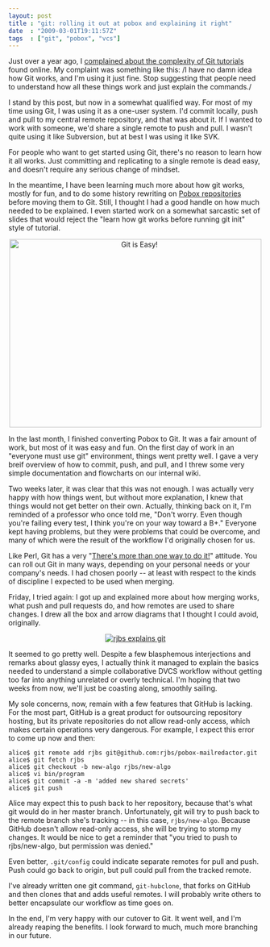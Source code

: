 ```yaml
---
layout: post
title : "git: rolling it out at pobox and explaining it right"
date  : "2009-03-01T19:11:57Z"
tags  : ["git", "pobox", "vcs"]
---
```

Just over a year ago, I [complained about the complexity of Git
tutorials](http://rjbs.manxome.org/rubric/entry/1567) found online.  My
complaint was something like this: /I have no damn idea how Git works, and I'm
using it just fine.  Stop suggesting that people need to understand how all
these things work and just explain the commands./

I stand by this post, but now in a somewhat qualified way.  For most of my time
using Git, I was using it as a one-user system.  I'd commit locally, push and
pull to my central remote repository, and that was about it.  If I wanted to
work with someone, we'd share a single remote to push and pull.  I wasn't quite
using it like Subversion, but at best I was using it like SVK.

For people who want to get started using Git, there's no reason to learn how it
all works.  Just committing and replicating to a single remote is dead easy,
and doesn't require any serious change of mindset.

In the meantime, I have been learning much more about how git works, mostly for
fun, and to do some history rewriting on [Pobox
repositories](http://github.com/pobox/) before moving them to Git.
Still, I thought I had a good handle on how much needed to be explained.  I
even started work on a somewhat sarcastic set of slides that would reject the
"learn how git works before running git init" style of tutorial.

<center><a href="http://www.flickr.com/photos/rjbs/3319250417/" title="Git is Easy! by
rjbs, on Flickr"><img
src="http://farm4.static.flickr.com/3626/3319250417_8fb047ab18.jpg" width="500"
height="374" alt="Git is Easy!" /></a></center>

In the last month, I finished converting Pobox to Git.  It was a fair amount of
work, but most of it was easy and fun.  On the first day of work in an
"everyone must use git" environment, things went pretty well.  I gave a very
breif overview of how to commit, push, and pull, and I threw some very simple
documentation and flowcharts on our internal wiki.

Two weeks later, it was clear that this was not enough.  I was actually very
happy with how things went, but without more explanation, I knew that things
would not get better on their own.  Actually, thinking back on it, I'm reminded
of a professor who once told me, "Don't worry.  Even though you're failing
every test, I think you're on your way toward a B+."  Everyone kept having
problems, but they were problems that could be overcome, and many of which were
the result of the workflow I'd originally chosen for us.

Like Perl, Git has a very "[There's more than one way to do
it!](http://en.wikipedia.org/wiki/There_is_more_than_one_way_to_do_it)"
attitude.  You can roll out Git in many ways, depending on your personal needs
or your company's needs.  I had chosen poorly -- at least with respect to the
kinds of discipline I expected to be used when merging.

Friday, I tried again: I got up and explained more about how merging works,
what push and pull requests do, and how remotes are used to share changes.  I
drew all the box and arrow diagrams that I thought I could avoid, originally.

<center><a href='http://www.flickr.com/photos/packetdump/3317874717/'><img src='http://farm4.static.flickr.com/3446/3317874717_35f90f3191.jpg'
alt='rjbs explains git' /></a></center>

It seemed to go pretty well.  Despite a few blasphemous interjections and
remarks about glassy eyes, I actually think it managed to explain the basics
needed to understand a simple collaborative DVCS workflow without getting too
far into anything unrelated or overly technical.  I'm hoping that two weeks
from now, we'll just be coasting along, smoothly sailing.

My sole concerns, now, remain with a few features that GitHub is lacking.  For
the most part, GitHub is a great product for outsourcing repository hosting,
but its private repositories do not allow read-only access, which makes certain
operations very dangerous.  For example, I expect this error to come up now and
then:

    alice$ git remote add rjbs git@github.com:rjbs/pobox-mailredactor.git
    alice$ git fetch rjbs
    alice$ git checkout -b new-algo rjbs/new-algo
    alice$ vi bin/program
    alice$ git commit -a -m 'added new shared secrets'
    alice$ git push

Alice may expect this to push back to her repository, because that's what git
would do in her master branch.  Unfortunately, git will try to push back to the
remote branch she's tracking -- in this case, `rjbs/new-algo`.  Because GitHub
doesn't allow read-only access, she will be trying to stomp my changes.  It
would be nice to get a reminder that "you tried to push to rjbs/new-algo, but
permission was denied."

Even better, `.git/config` could indicate separate remotes for pull and push.
Push could go back to origin, but pull could pull from the tracked remote.

I've already written one git command, `git-hubclone`, that forks on GitHub and
then clones that and adds useful remotes.  I will probably write others to
better encapsulate our workflow as time goes on.

In the end, I'm very happy with our cutover to Git.  It went well, and I'm
already reaping the benefits.  I look forward to much, much more branching in
our future.

